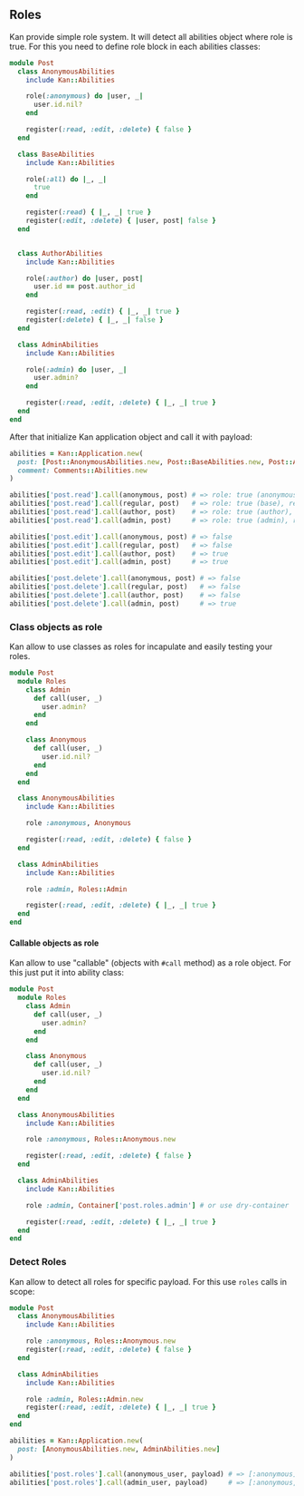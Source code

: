 ## Roles
Kan provide simple role system. It will detect all abilities object where role is true. For this you need to define role block in each abilities classes:

```ruby
module Post
  class AnonymousAbilities
    include Kan::Abilities

    role(:anonymous) do |user, _|
      user.id.nil?
    end

    register(:read, :edit, :delete) { false }
  end

  class BaseAbilities
    include Kan::Abilities

    role(:all) do |_, _|
      true
    end

    register(:read) { |_, _| true }
    register(:edit, :delete) { |user, post| false }
  end


  class AuthorAbilities
    include Kan::Abilities

    role(:author) do |user, post|
      user.id == post.author_id
    end

    register(:read, :edit) { |_, _| true }
    register(:delete) { |_, _| false }
  end

  class AdminAbilities
    include Kan::Abilities

    role(:admin) do |user, _|
      user.admin?
    end

    register(:read, :edit, :delete) { |_, _| true }
  end
end
```

After that initialize Kan application object and call it with payload:

```ruby
abilities = Kan::Application.new(
  post: [Post::AnonymousAbilities.new, Post::BaseAbilities.new, Post::AuthorAbilities.new, Post::AdminAbilities.new],
  comment: Comments::Abilities.new
)

abilities['post.read'].call(anonymous, post) # => role: true (anonymous), result: false
abilities['post.read'].call(regular, post)   # => role: true (base), result: true
abilities['post.read'].call(author, post)    # => role: true (author), result: true
abilities['post.read'].call(admin, post)     # => role: true (admin), result: true

abilities['post.edit'].call(anonymous, post) # => false
abilities['post.edit'].call(regular, post)   # => false
abilities['post.edit'].call(author, post)    # => true
abilities['post.edit'].call(admin, post)     # => true

abilities['post.delete'].call(anonymous, post) # => false
abilities['post.delete'].call(regular, post)   # => false
abilities['post.delete'].call(author, post)    # => false
abilities['post.delete'].call(admin, post)     # => true
```

### Class objects as role

Kan allow to use classes as roles for incapulate and easily testing your roles.

```ruby
module Post
  module Roles
    class Admin
      def call(user, _)
        user.admin?
      end
    end

    class Anonymous
      def call(user, _)
        user.id.nil?
      end
    end
  end

  class AnonymousAbilities
    include Kan::Abilities

    role :anonymous, Anonymous

    register(:read, :edit, :delete) { false }
  end

  class AdminAbilities
    include Kan::Abilities

    role :admin, Roles::Admin

    register(:read, :edit, :delete) { |_, _| true }
  end
end
```

#### Callable objects as role

Kan allow to use "callable" (objects with `#call` method) as a role object. For this just put it into ability class:

```ruby
module Post
  module Roles
    class Admin
      def call(user, _)
        user.admin?
      end
    end

    class Anonymous
      def call(user, _)
        user.id.nil?
      end
    end
  end

  class AnonymousAbilities
    include Kan::Abilities

    role :anonymous, Roles::Anonymous.new

    register(:read, :edit, :delete) { false }
  end

  class AdminAbilities
    include Kan::Abilities

    role :admin, Container['post.roles.admin'] # or use dry-container

    register(:read, :edit, :delete) { |_, _| true }
  end
end
```

### Detect Roles

Kan allow to detect all roles for specific payload. For this use `roles` calls in scope:

```ruby
module Post
  class AnonymousAbilities
    include Kan::Abilities

    role :anonymous, Roles::Anonymous.new
    register(:read, :edit, :delete) { false }
  end

  class AdminAbilities
    include Kan::Abilities

    role :admin, Roles::Admin.new
    register(:read, :edit, :delete) { |_, _| true }
  end
end

abilities = Kan::Application.new(
  post: [AnonymousAbilities.new, AdminAbilities.new]
)

abilities['post.roles'].call(anonymous_user, payload) # => [:anonymous]
abilities['post.roles'].call(admin_user, payload)     # => [:anonymous, :admin]
```
